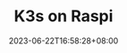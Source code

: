 ---
title: "K3s on Raspi"
description: 
date: 2023-06-22T16:58:28+08:00
image: 
math: 
license: 
hidden: false
comments: true
draft: true
---